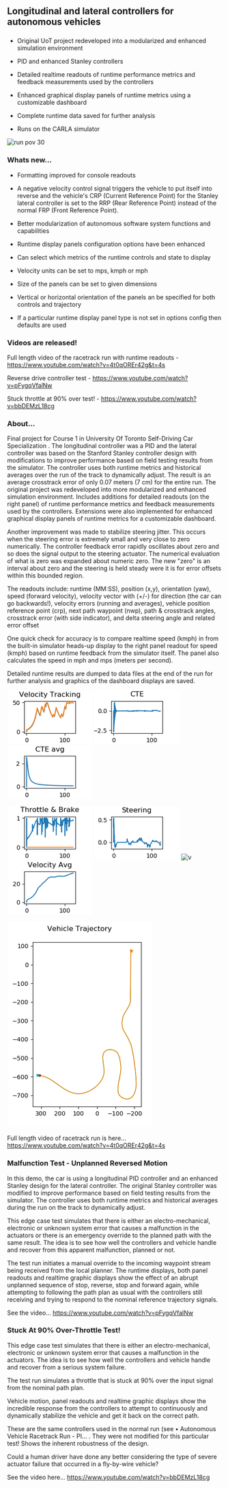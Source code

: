
## Longitudinal and lateral controllers for autonomous vehicles

###

- Original UoT project redeveloped into a modularized and enhanced simulation environment

- PID and enhanced Stanley controllers
  
- Detailed realtime readouts of runtime performance metrics and feedback measurements used by the controllers
  
- Enhanced graphical display panels of runtime metrics using a customizable dashboard

- Complete runtime data saved for further analysis
  
- Runs on the CARLA simulator

![run pov 30](demo/normrunpov30.gif)

### Whats new...

* Formatting improved for console readouts

* A negative velocity control signal triggers the vehicle to put itself into reverse and
  the vehicle's CRP (Current Reference Point) for the Stanley lateral controller is set to the RRP (Rear Reference Point) instead of the normal FRP (Front Reference Point).

- Better modularization of autonomous software system functions and capabilities

* Runtime display panels configuration options have been enhanced

* Can select which metrics of the runtime controls and state to display

* Velocity units can be set to mps, kmph or mph

* Size of the panels can be set to given dimensions

* Vertical or horizontal orientation of the panels an be specified for both controls and trajectory

* If a particular runtime display panel type is not set in options config then defaults are used

### Videos are released!

Full length video of the racetrack run with runtime readouts - https://www.youtube.com/watch?v=4t0qOREr42g&t=4s

Reverse drive controller test - https://www.youtube.com/watch?v=pFygqVfalNw

Stuck throttle at 90% over test! -  https://www.youtube.com/watch?v=bbDEMzL18cg

### About...
Final project for Course 1 in University Of Toronto Self-Driving Car Specialization . The longitudinal controller was a PID and the lateral controller was based on the Stanford Stanley controller design with  modifications to improve performance based on field testing results from the simulator. The controller uses both runtime metrics and historical averages over the run of the track to dynamically adjust. The result is an average crosstrack error of only 0.07 meters  (7 cm) for the entire run. The original project was redeveloped into more modularized and enhanced simulation environment. Includes additions for detailed  readouts (on the right panel) of runtime performance metrics and feedback measurements used by the controllers. Extensions were also implemented for enhanced graphical display panels of runtime metrics for a customizable dashboard.

Another improvement was made to stabilize steering jitter. This occurs when the steering error is extremely small and very close to zero numerically. The controller feedback error rapidly oscillates about zero and so does the signal output to the steering actuator. The numerical evaluation of what is zero was expanded about numeric zero. The new "zero" is an interval about zero and the steering is held steady were it is for error offsets within this bounded region.

The readouts include: runtime (MM:SS), position (x,y), orientation (yaw), speed (forward velocity), velocity vector with (+/-) for  direction (the  car can go backwards!), velocity errors (running and averages), vehicle position reference point (crp), next path waypoint (nwp), path & crosstrack angles, crosstrack error (with side indicator), and delta steering angle and related error offset

One quick check for accuracy is to compare realtime speed (kmph) in from the built-in simulator heads-up display to the right panel readout for speed (kmph) based on runtime feedback from the simulator itself. The panel also calculates the speed in mph and mps (meters per second).

Detailed runtime results are dumped to data files at the end of the run for further analysis and graphics of the dashboard displays are saved.

![vtrack](runtime_output/v0.45/velocity_tracking.png) 
![cte](runtime_output/v0.45/cte.png) ![cteavg](runtime_output/v0.45/cte_avg.png)

![tbrake](runtime_output/v0.45/throttle_brake.png)
![steer](runtime_output/v0.45/steering.png)
![v](runtime_output/v0.45/velocity.png)
![vavg](runtime_output/v0.45/velocity_avg.png)

![trajectory](runtime_output/v0.45/trajectory.png) 


Full length video of racetrack run is here... https://www.youtube.com/watch?v=4t0qOREr42g&t=4s


### Malfunction Test - Unplanned Reversed Motion

In this demo, the car is using a longitudinal PID  controller and an enhanced Stanley design for the lateral controller. The original Stanley controller  was modified to improve performance based on field testing results from the simulator. The controller uses both runtime metrics and historical averages during the run on the track to dynamically adjust. 

This edge case test simulates that there is either an electro-mechanical, electronic or unknown system error that causes a malfunction in the actuators or there is an emergency override to the planned path with the same result. The idea is to see how well the controllers and vehicle handle and recover from this apparent malfunction, planned or not.

The test run initiates a manual override to the incoming waypoint stream being received from the local planner. The runtime displays, both panel readouts and realtime graphic displays show the effect of an abrupt unplanned sequence of stop, reverse, stop and forward again, while attempting to following the path plan as usual with the controllers still receiving and trying to respond to the nominal reference trajectory signals.


See the video... https://www.youtube.com/watch?v=pFygqVfalNw

### Stuck At 90% Over-Throttle Test!

This edge case test simulates that there is either an electro-mechanical, electronic or unknown system error that causes a malfunction in the actuators. The idea is to see how well the controllers and vehicle handle and recover from a serious system failure.

The test run simulates a throttle that is stuck at 90% over the input signal from the nominal path plan. 

Vehicle motion, panel readouts and realtime graphic displays show the incredible response from the controllers to attempt to continuously and dynamically stabilize the vehicle and get it back on the correct path.

These are the same controllers used in the normal run (see    • Autonomous Vehicle Racetrack Run - PI...  . They were not modified for this particular test! Shows the inherent robustness of the design.

Could a human driver have done any better considering the type of severe actuator failure that occurred in a fly-by-wire vehicle?

See the video here... https://www.youtube.com/watch?v=bbDEMzL18cg



